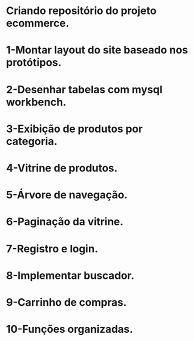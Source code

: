 ﻿# Criando repositório do projeto ecommerce.
# 1-Montar layout do site baseado nos protótipos.
# 2-Desenhar tabelas com mysql workbench.
# 3-Exibição de produtos por categoria.
# 4-Vitrine de produtos.
# 5-Árvore de navegação.
# 6-Paginação da vitrine.
# 7-Registro e login.
# 8-Implementar buscador.
# 9-Carrinho de compras.
# 10-Funções organizadas.

